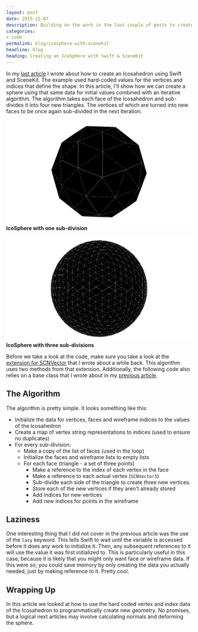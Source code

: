 ```yaml
---
layout: post
date: 2015-12-07
description: Building on the work in the last couple of posts to create an IcoSphere
categories:
- code
permalink: blog/icosphere-with-scenekit
headline: blog
heading: Creating an IcoSphere with Swift & SceneKit
---
```

In my [last article](/blog/custom-geometry-swift-scenekit) I wrote about how to create an Icosahedron using Swift and SceneKit. The example used hard-coded values for the vertices and indices that define the shape. In this article, I'll show how we can create a sphere using that same data for initial values combined with an iterative algorithm. The algorithm takes each face of the Icosahedron and sub-divides it into four new triangles. The vertices of which are turned into new faces to be once again sub-divided in the next iteration.

![IcoSphere with one sub-division](/assets/images/blog/icosphere-1-subdivision.png)
__IcoSphere with one sub-division__

![IcoSphere with thre sub-divisions](/assets/images/blog/icosphere-3-subdivisions.png)
__IcoSphere with three sub-divisions__

Before we take a look at the code, make sure you take a look at the [extension for SCNVector](https://gist.github.com/simon-theta/8a9734849753e926a278) that I wrote about a while back. This algorithm uses two methods from that extension. Additionally, the following code also relies on a base class that I wrote about in my [previous article](https://gist.github.com/simon-theta/40d6efd44bd5bc4975f4).

<script src="https://gist.github.com/jeremyfromearth/1b2ca5d7da16bd781e64.js"></script>

## The Algorithm
The algorithm is pretty simple. It looks something like this:

* Initialize the data for vertices, faces and wireframe indices to the values of the Icosahedron
* Create a map of vertex string representations to indices (used to ensure no duplicates)
* For every sub-division:
    * Make a copy of the list of faces (used in the loop)
    * Initialize the faces and wireframe lists to empty lists
    * For each face (triangle - a set of three points)
        * Make a reference to the index of each vertex in the face
        * Make a reference to each actual vertex (`SCNVector3`)
        * Sub-divide each side of the triangle to create three new vertices.
        * Store each of the new vertices if they aren't already stored
        * Add indices for new vertices
        * Add new indices for points in the wireframe

## Laziness
 One interesting thing that I did not cover in the previous article was the use of the `lazy` keyword. This tells Swift to wait until the variable is accessed before it does any work to initialize it. Then, any subsequent references to it will use the value it was first initialized to. This is particularly useful in this case, because it is likely that you might only want face or wireframe data. If this were so, you could save memory by only creating the data you actually needed, just by making reference to it. Pretty cool.

## Wrapping Up
 In this article we looked at how to use the hard coded vertex and index data of the Icosahedron to programmatically create new geometry. No promises, but a logical next articles may involve calculating normals and deforming the sphere.
